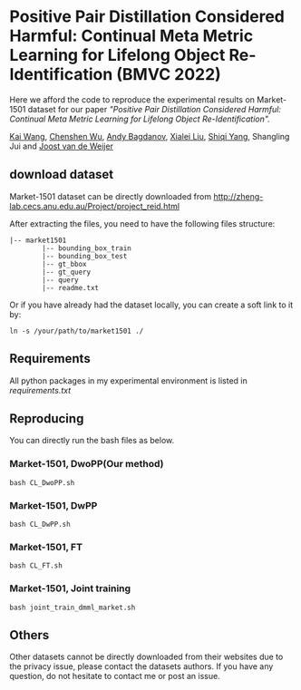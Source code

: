 # **Positive Pair Distillation Considered Harmful: Continual Meta Metric Learning for Lifelong Object Re-Identification (BMVC 2022)**

Here we afford the code to reproduce the experimental results on Market-1501 dataset for our paper *"Positive Pair Distillation Considered Harmful: Continual Meta Metric Learning for Lifelong Object Re-Identification".*

[Kai Wang](https://scholar.google.com/citations?user=j14vd0wAAAAJ), [Chenshen Wu](https://scholar.google.com/citations?user=FO7GyVwAAAAJ&hl=en), [Andy Bagdanov](https://scholar.google.com/citations?user=_Fk4YUcAAAAJ&hl=en), [Xialei Liu](https://mmcheng.net/xliu/), [Shiqi Yang](https://www.shiqiyang.xyz/), Shangling Jui and [Joost van de Weijer](https://scholar.google.com/citations?user=Gsw2iUEAAAAJ&hl=en)

## download dataset

Market-1501 dataset can be directly downloaded from http://zheng-lab.cecs.anu.edu.au/Project/project_reid.html

After extracting the files, you need to have the following files structure:
```
|-- market1501  
        |-- bounding_box_train  
        |-- bounding_box_test  
        |-- gt_bbox  
        |-- gt_query  
        |-- query  
        |-- readme.txt
```

Or if you have already had the dataset locally, you can create a soft link to it by:

```
ln -s /your/path/to/market1501 ./
```
## Requirements

All python packages in my experimental environment is listed in *requirements.txt*

## Reproducing

You can directly run the bash files as below.

### Market-1501, DwoPP(Our method)

```
bash CL_DwoPP.sh
```

### Market-1501, DwPP

```
bash CL_DwPP.sh
```

### Market-1501, FT

```
bash CL_FT.sh
```

### Market-1501, Joint training

```
bash joint_train_dmml_market.sh
```

## Others
Other datasets cannot be directly downloaded from their websites due to the privacy issue, please contact the datasets authors. If you have any question, do not hesitate to contact me or post an issue.